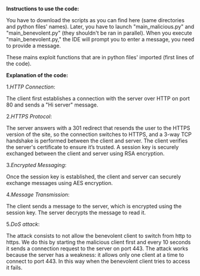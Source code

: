 **Instructions to use the code:**

You have to download the scripts as you can find here (same directories and python files' names). Later, you have to launch "main_malicious.py" and "main_benevolent.py" (they shouldn't be ran in parallel). When you execute "main_benevolent.py," the IDE will prompt you to enter a message, you need to provide a message. 

These mains exploit functions that are in python files' imported (first lines of the code). 


**Explanation of the code:**

1._HTTP Connection_:

The client first establishes a connection with the server over HTTP on port 80 and sends a "Hi server" message.

2._HTTPS Protocol_:

The server answers with a 301 redirect that resends the user to the HTTPS version of the site, so the connection switches to HTTPS, and a 3-way TCP handshake is performed between the client and server. The client verifies the server's certificate to ensure it’s trusted. A session key is securely exchanged between the client and server using RSA encryption.

3._Encrypted Messaging_:

Once the session key is established, the client and server can securely exchange messages using AES encryption.

4._Message Transmission_:

The client sends a message to the server, which is encrypted using the session key. The server decrypts the message to read it.

5._DoS attack_:

The attack consists to not allow the benevolent client to switch from http to https. We do this by starting the malicious client first and every 10 seconds it sends a connection request to the server on port 443. The attack works because the server has a weakness: it allows only one client at a time to connect to port 443. In this way when the benevolent client tries to access it fails.

